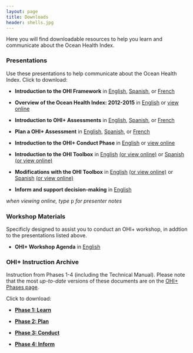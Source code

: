 ```yaml
---
layout: page
title: Downloads
header: shells.jpg
---
```


Here you will find downloadable resources to help you learn and communicate about the Ocean Health Index.

### Presentations
Use these presentations to help communicate about the Ocean Health Index. Click to download:

- **Introduction to the OHI Framework** in 
<a href="https://github.com/OHI-Science/ohi-science.github.io/raw/dev/assets/downloads/pres/OHI_Core_Framework.pdf" target="_blank">English</a>, 
<a href="https://github.com/OHI-Science/ohi-science.github.io/raw/dev/assets/downloads/pres/Marco_General_IdSO.pdf" target="_blank">Spanish</a>, or 
<a href="https://github.com/OHI-Science/ohi-science.github.io/raw/dev/assets/downloads/pres/Cadre_General_IdSO.pdf" target="_blank">French</a>

- **Overview of the Ocean Health Index: 2012-2015** in [English](https://github.com/OHI-Science/ohi-science.github.io/raw/dev/assets/downloads/pres/OHI_Overview_2012_2015.pdf) or 
<a href="https://cdn.rawgit.com/OHI-Science/ohi-science.github.io/dev/assets/downloads/pres/conduct_phase_intro.html#1" target="_blank">view online</a>

- **Introduction to OHI+ Assessments** in 
<a href="https://github.com/OHI-Science/ohi-science.github.io/raw/dev/assets/downloads/pres/OHIplus_Assessments.pdf" target="_blank">English</a>, 
<a href="https://github.com/OHI-Science/ohi-science.github.io/raw/dev/assets/downloads/pres/Evaluaciones_IdSOplus.pdf" target="_blank">Spanish</a>, or 
<a href="https://github.com/OHI-Science/ohi-science.github.io/raw/dev/assets/downloads/pres/Evaluations_IdSOplus.pdf" target="_blank">French</a>

- **Plan a OHI+ Assessment** in 
<a href="https://github.com/OHI-Science/ohi-science.github.io/raw/dev/assets/downloads/pres/Plan_an_OHIplus.pdf" target="_blank">English</a>, 
<a href="https://github.com/OHI-Science/ohi-science.github.io/raw/dev/assets/downloads/pres/Planificación_de_un_IdSO.pdf" target="_blank">Spanish</a>, or
<a href="https://github.com/OHI-Science/ohi-science.github.io/raw/dev/assets/downloads/pres/Planification_d'une_IdSOplus.pdf" target="_blank">French</a>

- **Introduction to the OHI+ Conduct Phase** in [English](https://github.com/OHI-Science/ohi-science.github.io/raw/dev/assets/downloads/pres/conduct_phase_intro.pdf) or 
<a href="https://cdn.rawgit.com/OHI-Science/ohi-science.github.io/dev/assets/downloads/pres/conduct_phase_intro.html" target="_blank">view online</a>

- **Introduction to the OHI Toolbox** in 
<a href="https://github.com/OHI-Science/ohi-science.github.io/raw/dev/assets/downloads/pres/tutorial_tbx_intro.pdf" target="_blank">English</a>
<a href="https://cdn.rawgit.com/OHI-Science/ohi-science.github.io/dev/assets/downloads/pres/tutorial_tbx_intro.html" target="_blank">(or view online)</a> or
<a href="https://github.com/OHI-Science/ohi-science.github.io/raw/dev/assets/downloads/pres/tutorial_tbx_intro_SPANISH.pdf" target="_blank">Spanish</a>
<a href="https://cdn.rawgit.com/OHI-Science/ohi-science.github.io/dev/assets/downloads/pres/tutorial_tbx_intro_SPANISH.html" target="_blank">(or view online)</a> 

- **Modifications with the OHI Toolbox** in 
<a href="https://github.com/OHI-Science/ohi-science.github.io/raw/dev/assets/downloads/pres/tutorial_tbx_modifications.pdf" target="_blank">English</a>
<a href="https://cdn.rawgit.com/OHI-Science/ohi-science.github.io/dev/assets/downloads/pres/tutorial_tbx_modifications.html" target="_blank">(or view online)</a> or
<a href="https://github.com/OHI-Science/ohi-science.github.io/raw/dev/assets/downloads/pres/tutorial_tbx_modifications_SPANISH.pdf" target="_blank">Spanish</a>
<a href="https://cdn.rawgit.com/OHI-Science/ohi-science.github.io/dev/assets/downloads/pres/tutorial_tbx_modifications_SPANISH.html" target="_blank">(or view online)</a>  

- **Inform and support decision-making** in 
<a href="https://github.com/OHI-Science/ohi-science.github.io/raw/dev/assets/downloads/pres/Inform_OHI.pdf" target="_blank">English</a>

*when viewing online, type* <font face="courier">p</font> *for presenter notes*

### Workshop Materials
Specificly designed to assist you to conduct an OHI+ workshop, in addtion to the presentations listed above. 

- **OHI+ Workshop Agenda** in [English](https://github.com/OHI-Science/ohi-science.github.io/raw/dev/assets/downloads/other/workshop_training_%20agenda.pdf)

### OHI+ Instruction Archive
Instruction from Phases 1-4 (including the Technical Manual). Please note that the most _up-to-date_ versions of these documents are on the [OHI+ Phases page](http://ohi-science.org/new-site/phases/).

Click to download: 

- [**Phase 1: Learn**](https://github.com/OHI-Science/ohi-science.github.io/raw/dev/assets/downloads/other/ohi-concguide.pdf) 

- [**Phase 2: Plan**](https://github.com/OHI-Science/ohi-science.github.io/raw/dev/assets/downloads/other/ohi-plan.pdf)

- [**Phase 3: Conduct**](https://github.com/OHI-Science/ohi-science.github.io/raw/dev/assets/downloads/other/ohi-manual.pdf)

- [**Phase 4: Inform**](https://github.com/OHI-Science/ohi-science.github.io/raw/dev/assets/downloads/other/ohi-inform.pdf)


